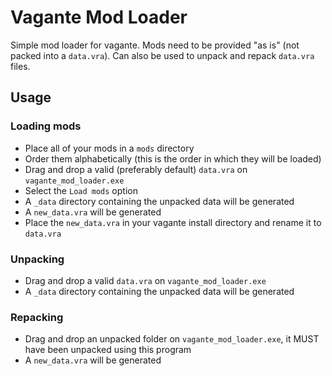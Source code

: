 # Vagante Mod Loader

Simple mod loader for vagante. Mods need to be provided "as is" (not packed into a `data.vra`).
Can also be used to unpack and repack `data.vra` files.

## Usage

### Loading mods

* Place all of your mods in a `mods` directory
* Order them alphabetically (this is the order in which they will be loaded)
* Drag and drop a valid (preferably default) `data.vra` on `vagante_mod_loader.exe`
* Select the `Load mods` option
* A `_data` directory containing the unpacked data will be generated
* A `new_data.vra` will be generated
* Place the `new_data.vra` in your vagante install directory and rename it to `data.vra`

### Unpacking

* Drag and drop a valid `data.vra` on `vagante_mod_loader.exe`
* A `_data` directory containing the unpacked data will be generated

### Repacking

* Drag and drop an unpacked folder on `vagante_mod_loader.exe`, it MUST have been unpacked using this program
* A `new_data.vra` will be generated
